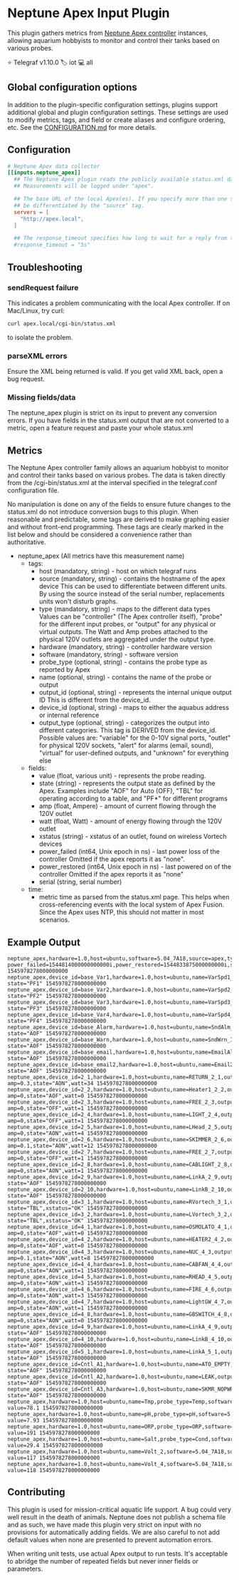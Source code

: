 # Neptune Apex Input Plugin

This plugin gathers metrics from [Neptune Apex controller][neptune] instances,
allowing aquarium hobbyists to monitor and control their tanks based on various
probes.

⭐ Telegraf v1.10.0
🏷️ iot
💻 all

[neptune]: https://www.neptunesystems.com

## Global configuration options <!-- @/docs/includes/plugin_config.md -->

In addition to the plugin-specific configuration settings, plugins support
additional global and plugin configuration settings. These settings are used to
modify metrics, tags, and field or create aliases and configure ordering, etc.
See the [CONFIGURATION.md][CONFIGURATION.md] for more details.

[CONFIGURATION.md]: ../../../docs/CONFIGURATION.md#plugins

## Configuration

```toml @sample.conf
# Neptune Apex data collector
[[inputs.neptune_apex]]
  ## The Neptune Apex plugin reads the publicly available status.xml data from a local Apex.
  ## Measurements will be logged under "apex".

  ## The base URL of the local Apex(es). If you specify more than one server, they will
  ## be differentiated by the "source" tag.
  servers = [
    "http://apex.local",
  ]

  ## The response_timeout specifies how long to wait for a reply from the Apex.
  #response_timeout = "5s"

```

## Troubleshooting

### sendRequest failure

This indicates a problem communicating with the local Apex controller. If on
Mac/Linux, try curl:

```sh
curl apex.local/cgi-bin/status.xml
```

to isolate the problem.

### parseXML errors

Ensure the XML being returned is valid. If you get valid XML back, open a bug
request.

### Missing fields/data

The neptune_apex plugin is strict on its input to prevent any conversion
errors. If you have fields in the status.xml output that are not converted to a
metric, open a feature request and paste your whole status.xml

## Metrics

The Neptune Apex controller family allows an aquarium hobbyist to monitor and
control their tanks based on various probes. The data is taken directly from the
/cgi-bin/status.xml at the interval specified in the telegraf.conf configuration
file.

No manipulation is done on any of the fields to ensure future changes to the
status.xml do not introduce conversion bugs to this plugin. When reasonable and
predictable, some tags are derived to make graphing easier and without front-end
programming. These tags are clearly marked in the list below and should be
considered a convenience rather than authoritative.

- neptune_apex (All metrics have this measurement name)
  - tags:
    - host        (mandatory, string) - host on which telegraf runs
    - source      (mandatory, string) - contains the hostname of the apex device
                                        This can be used to differentiate between
                                        different units. By using the source
                                        instead of the serial number, replacements
                                        units won't disturb graphs.
    - type        (mandatory, string) - maps to the different data types
                                        Values can be "controller" (The Apex
                                        controller itself), "probe" for the
                                        different input probes, or "output" for any
                                        physical or virtual outputs. The Watt and
                                        Amp probes attached to the physical 120V
                                        outlets are aggregated under the output type.
    - hardware    (mandatory, string) - controller hardware version
    - software    (mandatory, string) - software version
    - probe_type  (optional, string)  - contains the probe type as reported by Apex
    - name        (optional, string)  - contains the name of the probe or output
    - output_id   (optional, string)  - represents the internal unique output ID
                                        This is different from the device_id.
    - device_id   (optional, string)  - maps to either the aquabus address or
                                        internal reference
    - output_type (optional, string)  - categorizes the output into different
                                        categories. This tag is DERIVED from the
                                        device_id. Possible values are:
                                        "variable" for the 0-10V signal ports,
                                        "outlet" for physical 120V sockets,
                                        "alert" for alarms (email, sound),
                                        "virtual" for user-defined outputs, and
                                        "unknown" for everything else
  - fields:
    - value          (float, various unit)     - represents the probe reading.
    - state          (string)                  - represents the output state as
                                                 defined by the Apex. Examples
                                                 include "AOF" for Auto (OFF),
                                                 "TBL" for operating according
                                                 to a table, and "PF*" for
                                                 different programs
    - amp            (float, Ampere)           - amount of current flowing
                                                 through the 120V outlet
    - watt           (float, Watt)             - amount of energy flowing
                                                 through the 120V outlet
    - xstatus        (string)                  - xstatus of an outlet, found on
                                                 wireless Vortech devices
    - power_failed   (int64, Unix epoch in ns) - last power loss of the controller
                                                 Omitted if the apex reports it
                                                 as "none".
    - power_restored (int64, Unix epoch in ns) - last powered on of the controller
                                                 Omitted if the apex reports it
                                                 as "none"
    - serial         (string, serial number)
  - time:
    - metric time as parsed from the status.xml page. This helps when
      cross-referencing events with the local system of Apex Fusion. Since the
      Apex uses NTP, this should not matter in most scenarios.

## Example Output

```text
neptune_apex,hardware=1.0,host=ubuntu,software=5.04_7A18,source=apex,type=controller power_failed=1544814000000000000i,power_restored=1544833875000000000i,serial="AC5:12345" 1545978278000000000
neptune_apex,device_id=base_Var1,hardware=1.0,host=ubuntu,name=VarSpd1_I1,output_id=0,output_type=variable,software=5.04_7A18,source=apex,type=output state="PF1" 1545978278000000000
neptune_apex,device_id=base_Var2,hardware=1.0,host=ubuntu,name=VarSpd2_I2,output_id=1,output_type=variable,software=5.04_7A18,source=apex,type=output state="PF2" 1545978278000000000
neptune_apex,device_id=base_Var3,hardware=1.0,host=ubuntu,name=VarSpd3_I3,output_id=2,output_type=variable,software=5.04_7A18,source=apex,type=output state="PF3" 1545978278000000000
neptune_apex,device_id=base_Var4,hardware=1.0,host=ubuntu,name=VarSpd4_I4,output_id=3,output_type=variable,software=5.04_7A18,source=apex,type=output state="PF4" 1545978278000000000
neptune_apex,device_id=base_Alarm,hardware=1.0,host=ubuntu,name=SndAlm_I6,output_id=4,output_type=alert,software=5.04_7A18,source=apex,type=output state="AOF" 1545978278000000000
neptune_apex,device_id=base_Warn,hardware=1.0,host=ubuntu,name=SndWrn_I7,output_id=5,output_type=alert,software=5.04_7A18,source=apex,type=output state="AOF" 1545978278000000000
neptune_apex,device_id=base_email,hardware=1.0,host=ubuntu,name=EmailAlm_I5,output_id=6,output_type=alert,software=5.04_7A18,source=apex,type=output state="AOF" 1545978278000000000
neptune_apex,device_id=base_email2,hardware=1.0,host=ubuntu,name=Email2Alm_I9,output_id=7,output_type=alert,software=5.04_7A18,source=apex,type=output state="AOF" 1545978278000000000
neptune_apex,device_id=2_1,hardware=1.0,host=ubuntu,name=RETURN_2_1,output_id=8,output_type=outlet,software=5.04_7A18,source=apex,type=output amp=0.3,state="AON",watt=34 1545978278000000000
neptune_apex,device_id=2_2,hardware=1.0,host=ubuntu,name=Heater1_2_2,output_id=9,output_type=outlet,software=5.04_7A18,source=apex,type=output amp=0,state="AOF",watt=0 1545978278000000000
neptune_apex,device_id=2_3,hardware=1.0,host=ubuntu,name=FREE_2_3,output_id=10,output_type=outlet,software=5.04_7A18,source=apex,type=output amp=0,state="OFF",watt=1 1545978278000000000
neptune_apex,device_id=2_4,hardware=1.0,host=ubuntu,name=LIGHT_2_4,output_id=11,output_type=outlet,software=5.04_7A18,source=apex,type=output amp=0,state="OFF",watt=1 1545978278000000000
neptune_apex,device_id=2_5,hardware=1.0,host=ubuntu,name=LHead_2_5,output_id=12,output_type=outlet,software=5.04_7A18,source=apex,type=output amp=0,state="AON",watt=4 1545978278000000000
neptune_apex,device_id=2_6,hardware=1.0,host=ubuntu,name=SKIMMER_2_6,output_id=13,output_type=outlet,software=5.04_7A18,source=apex,type=output amp=0.1,state="AON",watt=12 1545978278000000000
neptune_apex,device_id=2_7,hardware=1.0,host=ubuntu,name=FREE_2_7,output_id=14,output_type=outlet,software=5.04_7A18,source=apex,type=output amp=0,state="OFF",watt=1 1545978278000000000
neptune_apex,device_id=2_8,hardware=1.0,host=ubuntu,name=CABLIGHT_2_8,output_id=15,output_type=outlet,software=5.04_7A18,source=apex,type=output amp=0,state="AON",watt=1 1545978278000000000
neptune_apex,device_id=2_9,hardware=1.0,host=ubuntu,name=LinkA_2_9,output_id=16,output_type=unknown,software=5.04_7A18,source=apex,type=output state="AOF" 1545978278000000000
neptune_apex,device_id=2_10,hardware=1.0,host=ubuntu,name=LinkB_2_10,output_id=17,output_type=unknown,software=5.04_7A18,source=apex,type=output state="AOF" 1545978278000000000
neptune_apex,device_id=3_1,hardware=1.0,host=ubuntu,name=RVortech_3_1,output_id=18,output_type=unknown,software=5.04_7A18,source=apex,type=output state="TBL",xstatus="OK" 1545978278000000000
neptune_apex,device_id=3_2,hardware=1.0,host=ubuntu,name=LVortech_3_2,output_id=19,output_type=unknown,software=5.04_7A18,source=apex,type=output state="TBL",xstatus="OK" 1545978278000000000
neptune_apex,device_id=4_1,hardware=1.0,host=ubuntu,name=OSMOLATO_4_1,output_id=20,output_type=outlet,software=5.04_7A18,source=apex,type=output amp=0,state="AOF",watt=0 1545978278000000000
neptune_apex,device_id=4_2,hardware=1.0,host=ubuntu,name=HEATER2_4_2,output_id=21,output_type=outlet,software=5.04_7A18,source=apex,type=output amp=0,state="AOF",watt=0 1545978278000000000
neptune_apex,device_id=4_3,hardware=1.0,host=ubuntu,name=NUC_4_3,output_id=22,output_type=outlet,software=5.04_7A18,source=apex,type=output amp=0.1,state="AON",watt=8 1545978278000000000
neptune_apex,device_id=4_4,hardware=1.0,host=ubuntu,name=CABFAN_4_4,output_id=23,output_type=outlet,software=5.04_7A18,source=apex,type=output amp=0,state="AON",watt=1 1545978278000000000
neptune_apex,device_id=4_5,hardware=1.0,host=ubuntu,name=RHEAD_4_5,output_id=24,output_type=outlet,software=5.04_7A18,source=apex,type=output amp=0,state="AON",watt=3 1545978278000000000
neptune_apex,device_id=4_6,hardware=1.0,host=ubuntu,name=FIRE_4_6,output_id=25,output_type=outlet,software=5.04_7A18,source=apex,type=output amp=0,state="AON",watt=3 1545978278000000000
neptune_apex,device_id=4_7,hardware=1.0,host=ubuntu,name=LightGW_4_7,output_id=26,output_type=outlet,software=5.04_7A18,source=apex,type=output amp=0,state="AON",watt=1 1545978278000000000
neptune_apex,device_id=4_8,hardware=1.0,host=ubuntu,name=GBSWITCH_4_8,output_id=27,output_type=outlet,software=5.04_7A18,source=apex,type=output amp=0,state="AON",watt=0 1545978278000000000
neptune_apex,device_id=4_9,hardware=1.0,host=ubuntu,name=LinkA_4_9,output_id=28,output_type=unknown,software=5.04_7A18,source=apex,type=output state="AOF" 1545978278000000000
neptune_apex,device_id=4_10,hardware=1.0,host=ubuntu,name=LinkB_4_10,output_id=29,output_type=unknown,software=5.04_7A18,source=apex,type=output state="AOF" 1545978278000000000
neptune_apex,device_id=5_1,hardware=1.0,host=ubuntu,name=LinkA_5_1,output_id=30,output_type=unknown,software=5.04_7A18,source=apex,type=output state="AOF" 1545978278000000000
neptune_apex,device_id=Cntl_A1,hardware=1.0,host=ubuntu,name=ATO_EMPTY,output_id=31,output_type=virtual,software=5.04_7A18,source=apex,type=output state="AOF" 1545978278000000000
neptune_apex,device_id=Cntl_A2,hardware=1.0,host=ubuntu,name=LEAK,output_id=32,output_type=virtual,software=5.04_7A18,source=apex,type=output state="AOF" 1545978278000000000
neptune_apex,device_id=Cntl_A3,hardware=1.0,host=ubuntu,name=SKMR_NOPWR,output_id=33,output_type=virtual,software=5.04_7A18,source=apex,type=output state="AOF" 1545978278000000000
neptune_apex,hardware=1.0,host=ubuntu,name=Tmp,probe_type=Temp,software=5.04_7A18,source=apex,type=probe value=78.1 1545978278000000000
neptune_apex,hardware=1.0,host=ubuntu,name=pH,probe_type=pH,software=5.04_7A18,source=apex,type=probe value=7.93 1545978278000000000
neptune_apex,hardware=1.0,host=ubuntu,name=ORP,probe_type=ORP,software=5.04_7A18,source=apex,type=probe value=191 1545978278000000000
neptune_apex,hardware=1.0,host=ubuntu,name=Salt,probe_type=Cond,software=5.04_7A18,source=apex,type=probe value=29.4 1545978278000000000
neptune_apex,hardware=1.0,host=ubuntu,name=Volt_2,software=5.04_7A18,source=apex,type=probe value=117 1545978278000000000
neptune_apex,hardware=1.0,host=ubuntu,name=Volt_4,software=5.04_7A18,source=apex,type=probe value=118 1545978278000000000
```

## Contributing

This plugin is used for mission-critical aquatic life support. A bug could very
well result in the death of animals. Neptune does not publish a schema file and
as such, we have made this plugin very strict on input with no provisions for
automatically adding fields. We are also careful to not add default values when
none are presented to prevent automation errors.

When writing unit tests, use actual Apex output to run tests. It's acceptable to
abridge the number of repeated fields but never inner fields or parameters.
